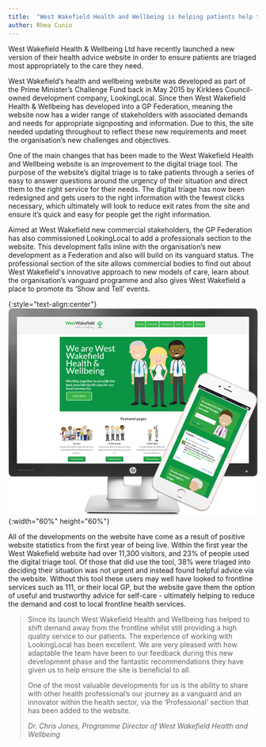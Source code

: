```yaml
---
title:  "West Wakefield Health and Wellbeing is helping patients help themselves with comprehensive online advice platform"
author: Rhea Cunio
---
```

West Wakefield Health & Wellbeing Ltd have recently launched a new version of their health advice website in order to ensure patients are triaged most appropriately to the care they need.

West Wakefield’s health and wellbeing website was developed as part of the Prime Minister’s Challenge Fund back in May 2015 by Kirklees Council-owned development company, LookingLocal. Since then West Wakefield Health & Wellbeing has developed into a GP Federation, meaning the website now has a wider range of stakeholders with associated demands and needs for appropriate signposting and information. Due to this, the site needed updating throughout to reflect these new requirements and meet the organisation’s new challenges and objectives.
 
One of the main changes that has been made to the West Wakefield Health and Wellbeing website is an improvement to the digital triage tool. The purpose of the website’s digital triage is to take patients through a series of easy to answer questions around the urgency of their situation and direct them to the right service for their needs. The digital triage has now been redesigned and gets users to the right information with the fewest clicks necessary, which ultimately will look to reduce exit rates from the site and ensure it’s quick and easy for people get the right information.  
 
Aimed at West Wakefield new commercial stakeholders, the GP Federation has also commissioned LookingLocal to add a professionals section to the website. This development falls inline with the organisation’s new development as a Federation and also will build on its vanguard status. The professional section of the site allows commercial bodies to find out about West Wakefield's innovative approach to new models of care, learn about the organisation’s vanguard programme and also gives West Wakefield a place to promote its ‘Show and Tell’ events.
 
{:style="text-align:center"}
![West Wakefield Heath & Wellbeing](/assets/images/2016-10-06-west-wakefield-health-wellbeing/wakeysm.png){:width="60%" height="60%"}

All of the developments on the website have come as a result of positive website statistics from the first year of being live. Within the first year the West Wakefield website had over 11,300 visitors, and 23% of people used the digital triage tool. Of those that did use the tool, 38% were triaged into deciding their situation was not urgent and instead found helpful advice via the website. Without this tool these users may well have looked to frontline services such as 111, or their local GP, but the website gave them the option of useful and trustworthy advice for self-care - ultimately helping to reduce the demand and cost to local frontline health services.
 
>Since its launch West Wakefield Health and Wellbeing has helped to shift demand away from the frontline whilst still providing a high quality service to our patients. The experience of working with LookingLocal has been excellent. We are very pleased with how adaptable the team have been to our feedback during this new development phase and the fantastic recommendations they have given us to help ensure the site is beneficial to all.
>
>One of the most valuable developments for us is the ability to share with other health professional’s our journey as a vanguard and an innovator within the health sector, via the ‘Professional’ section that has been added to the website.
>
><cite> Dr. Chris Jones, Programme Director of West Wakefield Health and Wellbeing


